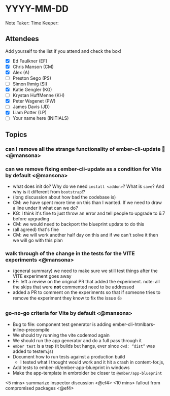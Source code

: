 # YYYY-MM-DD

Note Taker: 
Time Keeper: 

## Attendees

Add yourself to the list if you attend and check the box!

- [x] Ed Faulkner (EF)
- [x] Chris Manson (CM)
- [x] Alex (A)
- [ ] Preston Sego (PS)
- [ ] Simon Ihmig (SI)
- [x] Katie Gengler (KG)
- [ ] Krystan HuffMenne (KH)
- [x] Peter Wagenet (PW)
- [ ] James Davis (JD)
- [x] Liam Potter (LP)
- [ ] Your name here (INITIALS)

## Topics

### can I remove all the strange functionality of ember-cli-update 🙈 <@mansona>
### can we remove fixing ember-cli-update as a condition for Vite by default <@mansona>

- what does init do? Why do we need `install <addon>`? What is `save`? And why is it different from `bootstrap`!?
- (long discussion about how bad the codebase is)
- CM: we have spent more time on this than I wanted. If we need to draw a line under it what can we do?
- KG: I think it's fine to just throw an error and tell people to upgrade to 6.7 before upgrading
- CM: we would need to backport the blueprint update to do this
- (all agreed) that's fine
- CM: we will work another half day on this and if we can't solve it then we will go with this plan


### walk through of the change in the tests for the VITE experiments <@mansona>

- (general summary) we need to make sure we still test things after the VITE experiment goes away
- EF: left a review on the original PR that added the experiment. note: all the skips that were **not** commented need to be addressed
- added a PR to comment on the experiments so that if someone tries to remove the experiment they know to fix the issue 👍

### go-no-go criteria for Vite by default <@mansona>

- Bug to file: component test generator is adding ember-cli-htmlbars-inline-precompile
- We should try running the vite codemod again
- We should run the app generator and do a full pass through it
- `ember test` is a trap (it builds but hangs, ever since `cwd: “dist”` was added to testem.js)
- Document how to run tests against a production build
  - I tested what I thought would work and it hit a crash in content-for.js, 
- Add tests to ember-cli/ember-app-blueprint in windows
- Make the app-template in embroider be closer to `@ember/app-blueprint` 


<5 mins> summarize inspector discussion <@ef4>
<10 mins> fallout from compromised packages <@ef4>


<!-- If you would like to add a topic to the agenda please add a suggestion to the PR using the following format: -->
<!-- ### Your topic (INITIALS, expected duration in minutes) -->

